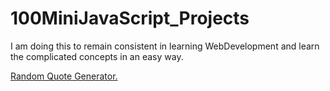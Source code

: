 # 100MiniJavaScript_Projects
I am doing this to remain consistent in learning WebDevelopment and learn the complicated concepts in an easy way.

<a href="https://b-rajshekar.github.io/100MiniJavaScript_Projects/">Random Quote Generator.<a>
